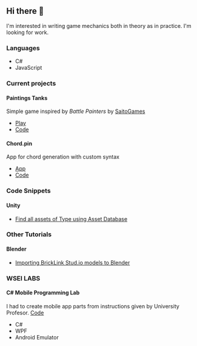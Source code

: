 ## Hi there 👋
I'm interested in writing game mechanics both in theory as in practice. I'm looking for work. 

### Languages
- C# 
- JavaScript

### Current projects
#### Paintings Tanks
Simple game inspired by *Battle Painters* by [SaitoGames](http://www.saitogames.com/battlepainters/)
- [Play](https://jacekwozniak12.github.io/painting-tanks/)
- [Code](https://github.com/JacekWozniak12/painting-tanks/)
#### Chord.pin
App for chord generation with custom syntax
- [App](https://jacekwozniak12.github.io/chord.pin/)
- [Code](https://github.com/JacekWozniak12/chord.pin/)

### Code Snippets
#### Unity
- [Find all assets of Type using Asset Database](https://gist.github.com/JacekWozniak12/3022388cd9dcbe35c83e69adefb3a555)

### Other Tutorials
#### Blender
- [Importing BrickLink Stud.io models to Blender](https://github.com/JacekWozniak12/tutorials/blob/eng/ldraw-into-blender.md)

### WSEI LABS
#### C# Mobile Programming Lab
I had to create mobile app parts from instructions given by University Profesor.
[Code](https://github.com/JacekWozniak12/wsei-xamarin)
- C#
- WPF
- Android Emulator

